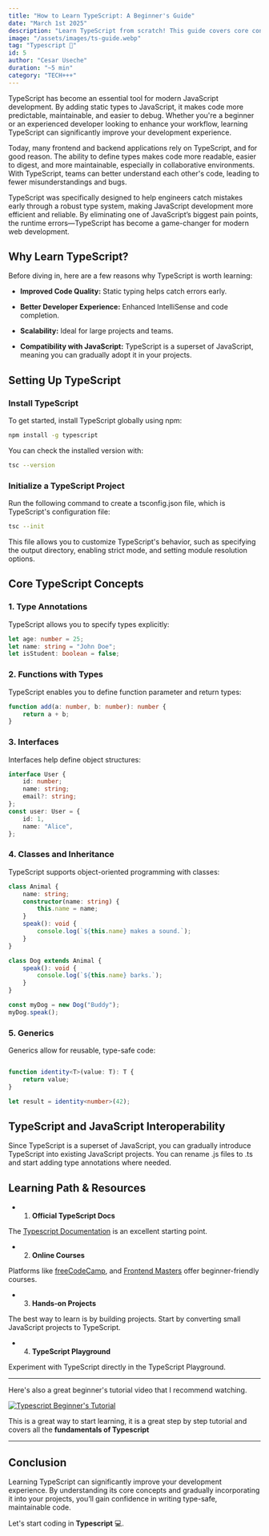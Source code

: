 ```yaml
---
title: "How to Learn TypeScript: A Beginner's Guide"
date: "March 1st 2025"
description: "Learn TypeScript from scratch! This guide covers core concepts, setup, types, functions, and best practices for beginners."
image: "/assets/images/ts-guide.webp"
tag: "Typescript 👾"
id: 5
author: "Cesar Useche"
duration: "~5 min"
category: "TECH+++"
---
```


TypeScript has become an essential tool for modern JavaScript development. By adding static types to JavaScript, it makes code more predictable, maintainable, and easier to debug. Whether you're a beginner or an experienced developer looking to enhance your workflow, learning TypeScript can significantly improve your development experience.

Today, many frontend and backend applications rely on TypeScript, and for good reason. The ability to define types makes code more readable, easier to digest, and more maintainable, especially in collaborative environments. With TypeScript, teams can better understand each other's code, leading to fewer misunderstandings and bugs.

TypeScript was specifically designed to help engineers catch mistakes early through a robust type system, making JavaScript development more efficient and reliable. By eliminating one of JavaScript’s biggest pain points, the runtime errors—TypeScript has become a game-changer for modern web development.

## Why Learn TypeScript?

Before diving in, here are a few reasons why TypeScript is worth learning:

- **Improved Code Quality:** Static typing helps catch errors early.

- **Better Developer Experience:** Enhanced IntelliSense and code completion.

- **Scalability:** Ideal for large projects and teams.

- **Compatibility with JavaScript:** TypeScript is a superset of JavaScript, meaning you can gradually adopt it in your projects.

## Setting Up TypeScript

### Install TypeScript

To get started, install TypeScript globally using npm:

``` sh
npm install -g typescript
```

You can check the installed version with:
``` sh
tsc --version
```

### Initialize a TypeScript Project

Run the following command to create a tsconfig.json file, which is TypeScript's configuration file:

``` sh
tsc --init
```

This file allows you to customize TypeScript's behavior, such as specifying the output directory, enabling strict mode, and setting module resolution options.

## Core TypeScript Concepts

### 1. Type Annotations

TypeScript allows you to specify types explicitly:

``` ts
let age: number = 25;
let name: string = "John Doe";
let isStudent: boolean = false;
```

### 2. Functions with Types

TypeScript enables you to define function parameter and return types:

``` ts
function add(a: number, b: number): number {
    return a + b;
}
```

### 3. Interfaces

Interfaces help define object structures:

```ts
interface User {
    id: number;
    name: string;
    email?: string;
};
const user: User = {
    id: 1,
    name: "Alice",
};
```

### 4. Classes and Inheritance

TypeScript supports object-oriented programming with classes:

``` ts
class Animal {
    name: string;
    constructor(name: string) {
        this.name = name;
    }
    speak(): void {
        console.log(`${this.name} makes a sound.`);
    }
}

class Dog extends Animal {
    speak(): void {
        console.log(`${this.name} barks.`);
    }
}

const myDog = new Dog("Buddy");
myDog.speak();
```

### 5. Generics

Generics allow for reusable, type-safe code:

``` ts

function identity<T>(value: T): T {
    return value;
}

let result = identity<number>(42);
```

## TypeScript and JavaScript Interoperability

Since TypeScript is a superset of JavaScript, you can gradually introduce TypeScript into existing JavaScript projects. You can rename .js files to .ts and start adding type annotations where needed.

## Learning Path & Resources

- 1. **Official TypeScript Docs**

The [Typescript Documentation](https://www.typescriptlang.org/docs/ 'Typescript Documentation') is an excellent starting point.

- 2. **Online Courses**

Platforms like [freeCodeCamp](https://www.freecodecamp.org/news/tag/typescript/), and [Frontend Masters](https://frontendmasters.com/courses/) offer beginner-friendly courses.

- 3. **Hands-on Projects**

The best way to learn is by building projects. Start by converting small JavaScript projects to TypeScript.

- 4. **TypeScript Playground**

Experiment with TypeScript directly in the TypeScript Playground.

---
Here's also a great beginner's tutorial video that I recommend watching.

[![Typescript Beginner's Tutorial](https://img.youtube.com/vi/e2nkq3h1P68/0.jpg)](https://youtu.be/30LWjhZzg50?si=tQASyMiwhoG6lCiv)

This is a great way to start learning, it is a great step by step tutorial and covers all the **fundamentals of Typescript**

---

## Conclusion

Learning TypeScript can significantly improve your development experience. By understanding its core concepts and gradually incorporating it into your projects, you’ll gain confidence in writing type-safe, maintainable code.

Let's start coding in **Typescript** 💻.